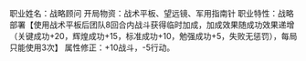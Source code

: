职业姓名：战略顾问
开局物资：战术平板、望远镜、军用指南针
职业特性：战略部署【使用战术平板后团队8回合内战斗获得临时加成，加成效果随成功效果递增（关键成功+20，辉煌成功+15，标准成功+10，勉强成功+5，失败无惩罚），每局只能使用3次】
属性修正：+10战斗，-5行动。